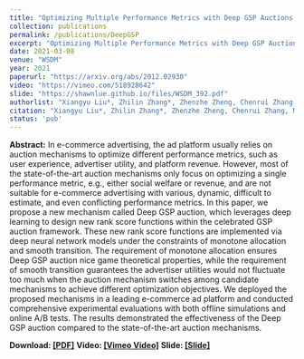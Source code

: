 ```yaml
---
title: "Optimizing Multiple Performance Metrics with Deep GSP Auctions for E-commerce Advertising"
collection: publications
permalink: /publications/DeepGSP
excerpt: "Optimizing Multiple Performance Metrics with Deep GSP Auctions for E-commerce Advertising"
date: 2021-03-08
venue: "WSDM"
year: 2021
paperurl: "https://arxiv.org/abs/2012.02930"
video: "https://vimeo.com/518928642"
slide: "https://shawnlue.github.io/files/WSDM_392.pdf"
authorlist: "Xiangyu Liu*, Zhilin Zhang*, Zhenzhe Zheng, Chenrui Zhang, Miao Xu, Junwei Pan, Chuan Yu, Fan Wu, Jian Xu, Kun Gai"
citation: "Xiangyu Liu*, Zhilin Zhang*, Zhenzhe Zheng, Chenrui Zhang, Miao Xu, Junwei Pan, Chuan Yu, Fan Wu, Jian Xu, Kun Gai. 2021. Optimizing Multiple Performance Metrics with Deep GSP Auctions for E-commerce Advertising. In Proceedings of the 14th ACM International Conference on Web Search and Data Mining (WSDM'21), March 8-12, 2021, Virtual Event, Israel, 9 pages. https://dl.acm.org/doi/10.1145/3437963.3441771"
status: 'pub'
---
```

**Abstract:**
In e-commerce advertising, the ad platform usually relies on auction mechanisms to optimize different performance metrics, such as user experience, advertiser utility, and platform revenue. However, most of the state-of-the-art auction mechanisms only focus on optimizing a single performance metric, e.g., either social welfare or revenue, and are not suitable for e-commerce advertising with various, dynamic, difficult to estimate, and even conflicting performance metrics. In this paper, we propose a new mechanism called Deep GSP auction, which leverages deep learning to design new rank score functions within the celebrated GSP auction framework. These new rank score functions are implemented via deep neural network models under the constraints of monotone allocation and smooth transition. The requirement of monotone allocation ensures Deep GSP auction nice game theoretical properties, while the requirement of smooth transition guarantees the advertiser utilities would not fluctuate too much when the auction mechanism switches among candidate mechanisms to achieve different optimization objectives. We deployed the proposed mechanisms in a leading e-commerce ad platform and conducted comprehensive experimental evaluations with both offline simulations and online A/B tests. The results demonstrated the effectiveness of the Deep GSP auction compared to the state-of-the-art auction mechanisms.

**Download: [[PDF]](https://arxiv.org/abs/2012.02930)**
**Video: [[Vimeo Video]](https://vimeo.com/518928642)**
**Slide: [[Slide]](https://shawnlue.github.io/files/WSDM_392.pdf)**
